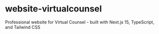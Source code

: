 # website-virtualcounsel

Professional website for Virtual Counsel - built with Next.js 15, TypeScript, and Tailwind CSS
